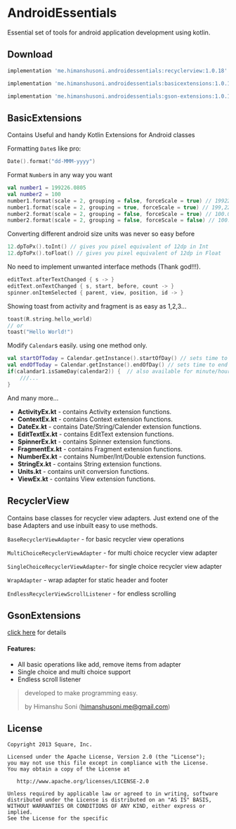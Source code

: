 AndroidEssentials
=================

Essential set of tools for android application development using kotlin. 

Download
--------

```groovy
implementation 'me.himanshusoni.androidessentials:recyclerview:1.0.18'

implementation 'me.himanshusoni.androidessentials:basicextensions:1.0.18'

implementation 'me.himanshusoni.androidessentials:gson-extensions:1.0.18'

```

BasicExtensions
---------------
Contains Useful and handy Kotlin Extensions for Android classes

Formatting `Date`s like pro:
```kotlin
Date().format("dd-MMM-yyyy")
```

Format `Number`s in any way you want
```kotlin
val number1 = 199226.0805
val number2 = 100
number1.format(scale = 2, grouping = false, forceScale = true) // 199226.08
number1.format(scale = 2, grouping = true, forceScale = true) // 199,226.08
number2.format(scale = 2, grouping = false, forceScale = true) // 100.0
number2.format(scale = 2, grouping = false, forceScale = false) // 100.00
```

Converting different android size units was never so easy before
```kotlin
12.dpToPx().toInt() // gives you pixel equivalent of 12dp in Int
12.dpToPx().toFloat() // gives you pixel equivalent of 12dp in Float
```

No need to implement unwanted interface methods (Thank god!!!).
```kotlin
editText.afterTextChanged { s -> }
editText.onTextChanged { s, start, before, count -> }
spinner.onItemSelected { parent, view, position, id -> }
```

Showing toast from activity and fragment is as easy as 1,2,3...
```kotlin
toast(R.string.hello_world) 
// or
toast("Hello World!")
```

Modify `Calendar`s easily. using one method only.
```kotlin
val startOfToday = Calendar.getInstance().startOfDay() // sets time to very beginning of the day i.e. 00:00:00.000
val endOfToday = Calendar.getInstance().endOfDay() // sets time to end of the day i.e. 23:59:59.999
if(calandar1.isSameDay(calendar2)) {  // also available for minute/hour/day/week/month/year and for `Date` too.
    ///... 
}
```

And many more... 

* **ActivityEx.kt** - contains Activity extension functions.
* **ContextEx.kt** - contains Context extension functions.
* **DateEx.kt** - contains Date/String/Calender extension functions. 
* **EditTextEx.kt** - contains EditText extension functions.
* **SpinnerEx.kt** - contains Spinner extension functions.
* **FragmentEx.kt** - contains Fragment extension functions.
* **NumberEx.kt** - contains Number/Int/Double extension functions.
* **StringEx.kt** - contains String extension functions.
* **Units.kt** - contains unit conversion functions.
* **ViewEx.kt** - contains View extension functions.

RecyclerView
------------
Contains base classes for recycler view adapters. Just extend one of the base Adapters and use inbuilt easy to use methods.

`BaseRecyclerViewAdapter` - for basic recycler view operations

`MultiChoiceRecyclerViewAdapter` - for multi choice recycler view adapter

`SingleChoiceRecyclerViewAdapter`- for single choice recycler view adapter

`WrapAdapter` - wrap adapter for static header and footer

`EndlessRecyclerViewScrollListener` - for endless scrolling 

GsonExtensions
--------------
[click here](gson-extensions) for details

#### Features:
 * All basic operations like add, remove items from adapter
 * Single choice and multi choice support
 * Endless scroll listener

> developed to make programming easy.
>
> by Himanshu Soni (himanshusoni.me@gmail.com)


License
--------

    Copyright 2013 Square, Inc.

    Licensed under the Apache License, Version 2.0 (the "License");
    you may not use this file except in compliance with the License.
    You may obtain a copy of the License at

       http://www.apache.org/licenses/LICENSE-2.0

    Unless required by applicable law or agreed to in writing, software
    distributed under the License is distributed on an "AS IS" BASIS,
    WITHOUT WARRANTIES OR CONDITIONS OF ANY KIND, either express or implied.
    See the License for the specific
